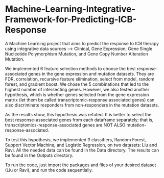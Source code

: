 # Machine-Learning-Integrative-Framework-for-Predicting-ICB-Response
A Machine Learning project that aims to predict the response to ICB therapy using integrative data sources --> Clinical, Gene Expression, Gene Single Nucleotide Polymorphism Mutation, and Gene Copy Number Alteration Mutation.

We implemented 6 feature selection methods to choose the best response-associated genes in the gene expression and mutation datasets. They are FDR, correlation, recursive feature elimination, select from model, random forest, and gradient boost. We chose the 5 combinations that led to the highest number of intersecting genes.
However, we also tested another hypothesis, which is whether genes selected from the gene expression matrix (let them be called transcriptomic-response associated genes) can also discriminate responders from non-responders in the mutation datasets.

As the results show, this hypothesis was refuted. It is better to select the best response-associated genes from each dataframe separately; that is, transcriptomics-response-associated genes are NOT ALSO mutation-response-associated.

To test this hypothesis, we implemented 3 classifiers, Random Forest, Support Vector Machine, and Logistic Regression, on two datasets: Liu and Ravi. All the needed data can be found in the Data directory. The results can be found in the Outputs directory.

To run the code, just import the packages and files of your desired dataset (Liu or Ravi), and run the code sequentially.
